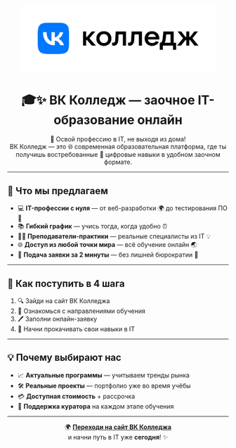 <p align="center">
  <img src="static/images/vk_colledge.png" alt="ВК Колледж" width="450"/>
</p>

<h1 align="center">🎓✨ ВК Колледж — заочное IT-образование онлайн</h1>

<p align="center">
  🚀 Освой профессию в IT, не выходя из дома!  
  <br>
  ВК Колледж — это 🌐 современная образовательная платформа,  
  где ты получишь востребованные 💼 цифровые навыки в удобном заочном формате.
</p>

---

## 🌟 Что мы предлагаем
- 💻 **IT-профессии с нуля** — от веб-разработки 🌍 до тестирования ПО 🧪  
- 📚 **Гибкий график** — учись тогда, когда удобно ⏰  
- 🧑‍🏫 **Преподаватели-практики** — реальные специалисты из IT 💡  
- 🌐 **Доступ из любой точки мира** — всё обучение онлайн 🌏  
- 📝 **Подача заявки за 2 минуты** — без лишней бюрократии 📨

---

## 📩 Как поступить в 4 шага
1. 🔍 Зайди на сайт ВК Колледжа  
2. 📖 Ознакомься с направлениями обучения  
3. 🖊 Заполни онлайн-заявку  
4. 🎯 Начни прокачивать свои навыки в IT

---

## 💡 Почему выбирают нас
- 📈 **Актуальные программы** — учитываем тренды рынка  
- 🛠 **Реальные проекты** — портфолио уже во время учёбы  
- 💳 **Доступная стоимость** + рассрочка  
- 🤝 **Поддержка куратора** на каждом этапе обучения  

---

<p align="center">
  🌍 <a href="https://vkcollege.ru"><b>Переходи на сайт ВК Колледжа</b></a>  
  <br>и начни путь в IT уже <b>сегодня</b>! ✨
</p>
